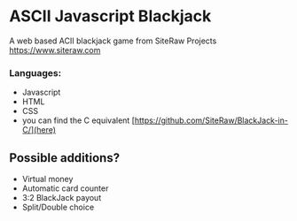 # ASCII Javascript Blackjack
A web based ACII blackjack game from SiteRaw Projects https://www.siteraw.com

### Languages:

- Javascript
- HTML
- CSS
- you can find the C equivalent [https://github.com/SiteRaw/BlackJack-in-C/](here)

## Possible additions?

- Virtual money
- Automatic card counter
- 3:2 BlackJack payout
- Split/Double choice
